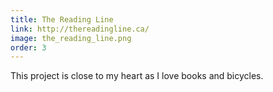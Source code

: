 ```yaml
---
title: The Reading Line
link: http://thereadingline.ca/
image: the_reading_line.png
order: 3
---
```


This project is close to my heart as I love books and bicycles.
